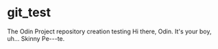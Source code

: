 # git_test
The Odin Project repository creation testing
Hi there, Odin. It's your boy, uh... Skinny Pe---te.